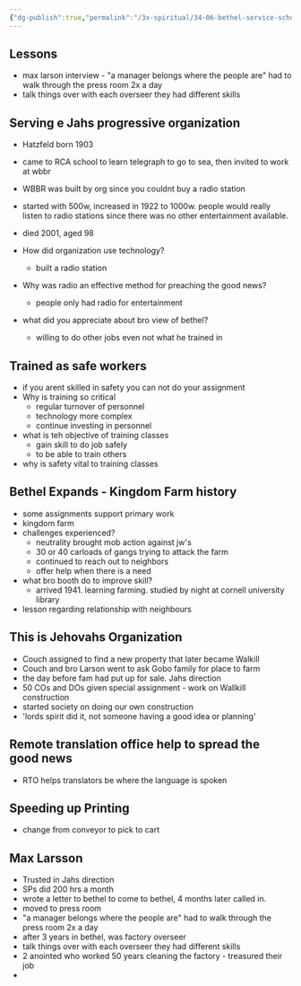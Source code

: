 ```yaml
---
{"dg-publish":true,"permalink":"/3x-spiritual/34-06-bethel-service-school/0103-bethels-role-in-the-advancement-of-kingdom-interests/","dgHomeLink":true,"dgPassFrontmatter":false,"dgShowBacklinks":true,"dgShowLocalGraph":false,"dgShowInlineTitle":true}
---
```



## Lessons
- max larson interview - "a manager belongs where the people are" had to walk through the press room 2x a day
- talk things over with each overseer they had different skills

## Serving e Jahs progressive organization
- Hatzfeld born 1903
- came to RCA school to learn telegraph to go to sea, then invited to work at wbbr
- WBBR was built by org since you couldnt buy a radio station
- started with 500w, increased in 1922 to 1000w. people would really listen to radio stations since there was no other entertainment available.
- died 2001, aged 98

- How did organization use technology?
	- built a radio station
- Why was radio an effective method for preaching the good news?
	- people only had radio for entertainment
- what did you appreciate about bro view of bethel?
	- willing to do other jobs even not what he trained in

## Trained as safe workers
- if you arent skilled in safety you can not do your assignment 
- Why is training so critical
	- regular turnover of personnel
	- technology more complex
	- continue investing in personnel
- what is teh objective of training classes
	- gain skill to do job safely
	- to be able to train others
- why is safety vital to training classes

## Bethel Expands - Kingdom Farm history
- some assignments support primary work
- kingdom farm
- challenges experienced?
	- neutrality brought mob action against jw's
	- 30 or 40 carloads of gangs trying to attack the farm
	- continued to reach out to neighbors
	- offer help when there is a need
- what bro booth do to improve skill?
	- arrived 1941. learning farming. studied by night at cornell university library
- lesson regarding relationship with neighbours

## This is Jehovahs Organization
- Couch assigned to find a new property that later became Walkill
- Couch and bro Larson went to ask Gobo family for place to farm
- the day before fam had put up for sale. Jahs direction
- 50 COs and DOs given special assignment - work on Wallkill construction
- started society on doing our own construction
- 'lords spirit did it, not someone having a good idea or planning'

## Remote translation office help to spread the good news
- RTO helps translators be where the language is spoken

## Speeding up Printing
- change from conveyor to pick to cart

## Max Larsson
- Trusted in Jahs direction
- SPs did 200 hrs a month
- wrote a letter to bethel to come to bethel, 4 months later called in.
- moved to press room
- "a manager belongs where the people are" had to walk through the press room 2x a day
- after 3 years in bethel, was factory overseer
- talk things over with each overseer they had different skills
- 2 anointed who worked 50 years cleaning the factory - treasured their job
- 
